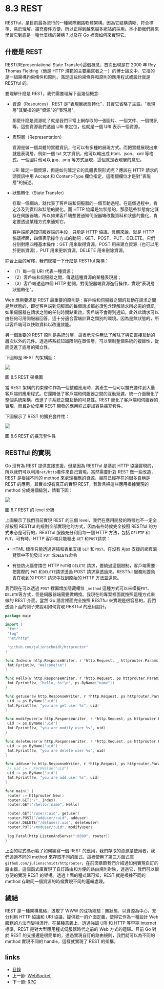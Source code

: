 # 8.3 REST

RESTful，是目前最為流行的一種網際網路軟體架構。因為它結構清晰、符合標準、易於理解、擴充套件方便，所以正得到越來越多網站的採用。本小節我們將來學習它到底是一種什麼樣的架構？以及在 Go 裡面如何來實現它。

## 什麼是 REST

REST(REpresentational State Transfer)這個概念，首次出現是在 2000 年 Roy Thomas Fielding（他是 HTTP 規範的主要編寫者之一）的博士論文中，它指的是一組架構約束條件和原則。滿足這些約束條件和原則的應用程式或設計就是 RESTful 的。

要理解什麼是 REST，我們需要理解下面幾個概念:

- 資源（Resources）
  REST 是"表現層狀態轉化"，其實它省略了主語。"表現層"其實指的是"資源"的"表現層"。

  那麼什麼是資源呢？就是我們平常上網存取的一張圖片、一個文件、一個視訊等。這些資源我們透過 URI 來定位，也就是一個 URI 表示一個資源。

- 表現層（Representation）

  資源是做一個具體的實體資訊，他可以有多種的展現方式。而把實體展現出來就是表現層，例如一個 txt 文字資訊，他可以輸出成 html、json、xml 等格式，一個圖片他可以 jpg、png 等方式展現，這個就是表現層的意思。

  URI 確定一個資源，但是如何確定它的具體表現形式呢？應該在 HTTP 請求的頭資訊中用 Accept 和 Content-Type 欄位指定，這兩個欄位才是對"表現層"的描述。

- 狀態轉化（State Transfer）

  存取一個網站，就代表了客戶端和伺服器的一個互動過程。在這個過程中，肯定涉及到資料和狀態的變化。而 HTTP 協議是無狀態的，那麼這些狀態肯定儲存在伺服器端，所以如果客戶端想要通知伺服器端改變資料和狀態的變化，肯定要透過某種方式來通知它。

  客戶端能通知伺服器端的手段，只能是 HTTP 協議。具體來說，就是 HTTP 協議裡面，四個表示操作方式的動詞：GET、POST、PUT、DELETE。它們分別對應四種基本操作：GET 用來取得資源，POST 用來建立資源（也可以用於更新資源），PUT 用來更新資源，DELETE 用來刪除資源。

綜合上面的解釋，我們總結一下什麼是 RESTful 架構：

- （1）每一個 URI 代表一種資源；
- （2）客戶端和伺服器之間，傳遞這種資源的某種表現層；
- （3）客戶端透過四個 HTTP 動詞，對伺服器端資源進行操作，實現"表現層狀態轉化"。

Web 應用要滿足 REST 最重要的原則是 : 客戶端和伺服器之間的互動在請求之間是無狀態的，即從客戶端到伺服器的每個請求都必須包含理解請求所必需的資訊。如果伺服器在請求之間的任何時間點重啟，客戶端不會得到通知。此外此請求可以由任何可用伺服器回答，這十分適合雲端計算之類別的環境。因為是無狀態的，所以客戶端可以快取資料以改進效能。

另一個重要的 REST 原則是系統分層，這表示元件無法了解除了與它直接互動的層次以外的元件。透過將系統知識限制在單個層，可以限制整個系統的複雜性，從而促進了底層的獨立性。

下圖即是 REST 的架構圖：

![](images/8.3.rest2.png)

圖 8.5 REST 架構圖

當 REST 架構的約束條件作為一個整體應用時，將產生一個可以擴充套件到大量客戶端的應用程式。它還降低了客戶端和伺服器之間的互動延遲。統一介面簡化了整個系統架構，改進了子系統之間互動的可見性。REST 簡化了客戶端和伺服器的實現，而且對於使用 REST 開發的應用程式更加容易擴充套件。

下圖展示了 REST 的擴充套件性：

![](images/8.3.rest.png)

圖 8.6 REST 的擴充套件性

## RESTful 的實現

Go 沒有為 REST 提供直接支援，但是因為 RESTful 是基於 HTTP 協議實現的，所以我們可以利用`net/http`套件來自己實現，當然需要針對 REST 做一些改造，REST 是根據不同的 method 來處理相應的資源，目前已經存在的很多自稱是 REST 的應用，其實並沒有真正的實現 REST，我暫且把這些應用根據實現的 method 分成幾個級別，請看下圖：

![](images/8.3.rest3.png)

圖 8.7 REST 的 level 分級

上圖展示了我們目前實現 REST 的三個 level，我們在應用開發的時候也不一定全部按照 RESTful 的規則全部實現他的方式，因為有些時候完全按照 RESTful 的方式未必是可行的，RESTful 服務充分利用每一個 HTTP 方法，包括 `DELETE` 和`PUT`。可有時，HTTP 客戶端只能發出 `GET` 和`POST`請求：

- HTML 標準只能透過連結和表單支援 `GET` 和`POST`。在沒有 Ajax 支援的網頁瀏覽器中不能發出 `PUT` 或`DELETE`命令

- 有些防火牆會擋住 HTTP `PUT`和 `DELETE` 請求，要繞過這個限制，客戶端需要把實際的 `PUT` 和`DELETE`請求透過 POST 請求穿透過來。RESTful 服務則要負責在收到的 POST 請求中找到原始的 HTTP 方法並還原。

我們現在可以透過 `POST` 裡面增加隱藏欄位 `_method` 這種方式可以來模擬`PUT`、`DELETE`等方式，但是伺服器端需要做轉換。我現在的專案裡面就按照這種方式來做的 REST 介面。當然 Go 語言裡面完全按照 RESTful 來實現是很容易的，我們透過下面的例子來說明如何實現 RESTful 的應用設計。

```Go
package main

import (
 "fmt"
 "log"
 "net/http"

 "github.com/julienschmidt/httprouter"
)

func Index(w http.ResponseWriter, r *http.Request, _ httprouter.Params) {
 fmt.Fprint(w, "Welcome!\n")
}

func Hello(w http.ResponseWriter, r *http.Request, ps httprouter.Params) {
 fmt.Fprintf(w, "hello, %s!\n", ps.ByName("name"))
}

func getuser(w http.ResponseWriter, r *http.Request, ps httprouter.Params) {
 uid := ps.ByName("uid")
 fmt.Fprintf(w, "you are get user %s", uid)
}

func modifyuser(w http.ResponseWriter, r *http.Request, ps httprouter.Params) {
 uid := ps.ByName("uid")
 fmt.Fprintf(w, "you are modify user %s", uid)
}

func deleteuser(w http.ResponseWriter, r *http.Request, ps httprouter.Params) {
 uid := ps.ByName("uid")
 fmt.Fprintf(w, "you are delete user %s", uid)
}

func adduser(w http.ResponseWriter, r *http.Request, ps httprouter.Params) {
 // uid := r.FormValue("uid")
 uid := ps.ByName("uid")
 fmt.Fprintf(w, "you are add user %s", uid)
}

func main() {
 router := httprouter.New()
 router.GET("/", Index)
 router.GET("/hello/:name", Hello)

 router.GET("/user/:uid", getuser)
 router.POST("/adduser/:uid", adduser)
 router.DELETE("/deluser/:uid", deleteuser)
 router.PUT("/moduser/:uid", modifyuser)

 log.Fatal(http.ListenAndServe(":8080", router))
}
```

上面的程式碼示範了如何編寫一個 REST 的應用，我們存取的資源是使用者，我們透過不同的 method 來存取不同的函式，這裡使用了第三方函式庫`github.com/julienschmidt/httprouter`，在前面章節我們介紹過如何實現自訂的路由器，這個函式庫實現了自訂路由和方便的路由規則對映，透過它，我們可以很方便的實現 REST 的架構。透過上面的程式碼可知，REST 就是根據不同的 method 存取同一個資源的時候實現不同的邏輯處理。

## 總結

REST 是一種架構風格，汲取了 WWW 的成功經驗：無狀態，以資源為中心，充分利用 HTTP 協議和 URI 協議，提供統一的介面定義，使得它作為一種設計 Web 服務的方法而變得流行。在某種意義上，透過強調 URI 和 HTTP 等早期 Internet 標準，REST 是對大型應用程式伺服器時代之前的 Web 方式的迴歸。目前 Go 對於 REST 的支援還是很簡單的，透過實現自訂的路由規則，我們就可以為不同的 method 實現不同的 handle，這樣就實現了 REST 的架構。

## links

* [目錄](preface.md)
* 上一節: [WebSocket](08.2.md)
* 下一節: [RPC](08.4.md)
